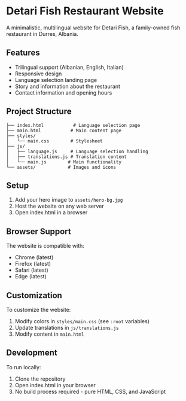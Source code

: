 # Detari Fish Restaurant Website

A minimalistic, multilingual website for Detari Fish, a family-owned fish restaurant in Durres, Albania.

## Features

- Trilingual support (Albanian, English, Italian)
- Responsive design
- Language selection landing page
- Story and information about the restaurant
- Contact information and opening hours

## Project Structure

```
├── index.html           # Language selection page
├── main.html           # Main content page
├── styles/
│   └── main.css        # Stylesheet
├── js/
│   ├── language.js     # Language selection handling
│   ├── translations.js # Translation content
│   └── main.js        # Main functionality
└── assets/            # Images and icons
```

## Setup

1. Add your hero image to `assets/hero-bg.jpg`
2. Host the website on any web server
3. Open index.html in a browser

## Browser Support

The website is compatible with:
- Chrome (latest)
- Firefox (latest)
- Safari (latest)
- Edge (latest)

## Customization

To customize the website:
1. Modify colors in `styles/main.css` (see `:root` variables)
2. Update translations in `js/translations.js`
3. Modify content in `main.html`

## Development

To run locally:
1. Clone the repository
2. Open index.html in your browser
3. No build process required - pure HTML, CSS, and JavaScript 